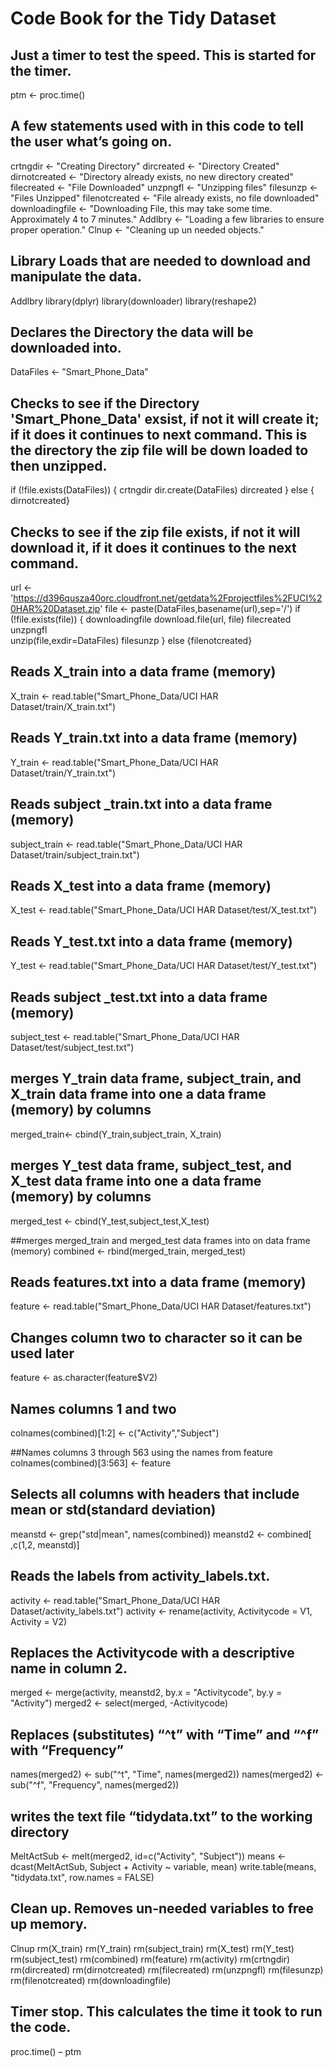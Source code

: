 #                                   Code Book for the Tidy Dataset
## Just a timer to test the speed.  This is started for the timer.
ptm <- proc.time()


## A few statements used with in this code to tell the user what’s going on.
crtngdir <- "Creating Directory"
dircreated <- "Directory Created"
dirnotcreated <- "Directory already exists, no new directory created"
filecreated <- "File Downloaded"
unzpngfl <- "Unzipping files"
filesunzp <- "Files Unzipped"
filenotcreated <- "File already exists, no file downloaded"
downloadingfile <- "Downloading File, this may take some time.  Approximately 4 to 7 minutes."
Addlbry <- "Loading a few libraries to ensure proper operation."
Clnup <- "Cleaning up un needed objects."


## Library Loads that are needed to download and manipulate the data.
Addlbry
library(dplyr)
library(downloader)
library(reshape2)


## Declares the Directory the data will be downloaded into.
DataFiles <- "Smart_Phone_Data"


## Checks to see if the Directory 'Smart_Phone_Data' exsist, if not it will create it; if it does it continues to next command. This is the directory the zip file will be down loaded to then unzipped.
if (!file.exists(DataFiles)) {
     crtngdir 
     dir.create(DataFiles)
     dircreated
 } else { dirnotcreated}


## Checks to see if the zip file exists, if not it will download it, if it does it continues to the next command.
url <- 'https://d396qusza40orc.cloudfront.net/getdata%2Fprojectfiles%2FUCI%20HAR%20Dataset.zip'
 file <- paste(DataFiles,basename(url),sep='/')
 if (!file.exists(file)) { 
     downloadingfile
     download.file(url, file)
     filecreated
     unzpngfl  
     unzip(file,exdir=DataFiles)
     filesunzp 
 } else {filenotcreated}


## Reads X_train into a data frame (memory)
X_train <- read.table("Smart_Phone_Data/UCI HAR Dataset/train/X_train.txt")


## Reads Y_train.txt into a data frame (memory)
Y_train <- read.table("Smart_Phone_Data/UCI HAR Dataset/train/Y_train.txt")


## Reads subject _train.txt into a data frame (memory)
subject_train <- read.table("Smart_Phone_Data/UCI HAR Dataset/train/subject_train.txt")


## Reads X_test into a data frame (memory)
X_test <- read.table("Smart_Phone_Data/UCI HAR Dataset/test/X_test.txt")


## Reads Y_test.txt into a data frame (memory)
Y_test <- read.table("Smart_Phone_Data/UCI HAR Dataset/test/Y_test.txt")


## Reads subject _test.txt  into a data frame (memory)
subject_test <- read.table("Smart_Phone_Data/UCI HAR Dataset/test/subject_test.txt")


## merges Y_train data frame, subject_train, and X_train data frame into one a data frame (memory) by columns
merged_train<- cbind(Y_train,subject_train, X_train) 


## merges Y_test data frame, subject_test, and X_test data frame into one a data frame (memory) by columns
merged_test <- cbind(Y_test,subject_test,X_test)


##merges  merged_train and merged_test data frames into on data frame (memory)
combined <- rbind(merged_train, merged_test) 


## Reads features.txt into a data frame (memory)
feature <- read.table("Smart_Phone_Data/UCI HAR Dataset/features.txt") 


## Changes column two to character so it can be used later
feature <- as.character(feature$V2) 


## Names columns 1 and two
colnames(combined)[1:2] <- c("Activity","Subject") 


##Names columns 3 through 563 using the names from feature
colnames(combined)[3:563] <- feature 


## Selects all columns with headers that include mean or std(standard deviation)
meanstd <- grep("std|mean", names(combined)) 
meanstd2 <- combined[ ,c(1,2, meanstd)]


## Reads the labels from activity_labels.txt.
activity <- read.table("Smart_Phone_Data/UCI HAR Dataset/activity_labels.txt") 
activity <- rename(activity, Activitycode = V1, Activity = V2)


## Replaces the Activitycode with a descriptive name in column 2.
merged <- merge(activity, meanstd2, by.x = "Activitycode", by.y = "Activity") 
merged2 <- select(merged, -Activitycode) 


## Replaces (substitutes)  “^t”  with “Time” and “^f” with “Frequency”
names(merged2) <- sub("^t", "Time", names(merged2)) 
names(merged2) <- sub("^f", "Frequency", names(merged2))


## writes the text file “tidydata.txt” to the working directory
MeltActSub <- melt(merged2, id=c("Activity", "Subject"))
means <- dcast(MeltActSub, Subject + Activity ~ variable, mean)
write.table(means, "tidydata.txt", row.names = FALSE)


## Clean up.  Removes un-needed variables to free up memory.
Clnup 
rm(X_train)
rm(Y_train)
rm(subject_train)
rm(X_test)
rm(Y_test)
rm(subject_test)
rm(combined)
rm(feature)
rm(activity)
rm(crtngdir)
rm(dircreated)
rm(dirnotcreated)
rm(filecreated)
rm(unzpngfl)
rm(filesunzp)
rm(filenotcreated)
rm(downloadingfile)


## Timer stop.  This calculates the time it took to run the code.
proc.time() – ptm

